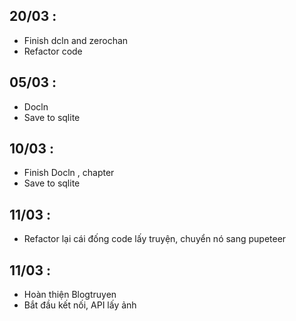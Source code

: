 ## 20/03 :
- Finish dcln and zerochan
- Refactor code

## 05/03 : 
- Docln
- Save to sqlite

## 10/03 : 
- Finish Docln , chapter
- Save to sqlite

## 11/03 : 
- Refactor lại cái đống code lấy truyện, chuyển nó sang pupeteer

## 11/03 : 
- Hoàn thiện Blogtruyen
- Bắt đầu kết nối, API lấy ảnh
